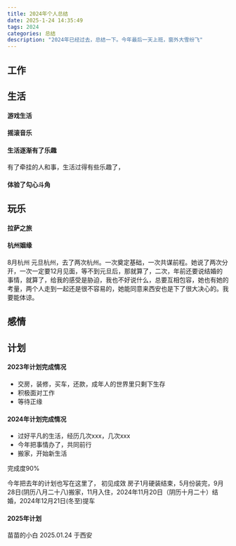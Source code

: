 ```yaml
---
title: 2024年个人总结
date: 2025-1-24 14:35:49
tags: 2024
categories: 总结
description: "2024年已经过去，总结一下。今年最后一天上班，窗外大雪纷飞"
---
```



## 工作


## 生活

#### 游戏生活


#### 摇滚音乐


#### 生活逐渐有了乐趣

有了牵挂的人和事，生活过得有些乐趣了，

#### 体验了勾心斗角



## 玩乐

#### 拉萨之旅



#### 杭州姻缘

8月杭州 元旦杭州，去了两次杭州。一次奠定基础，一次共谋前程。她说了两次分开，一次一定要12月见面，等不到元旦后，那就算了，二次，年前还要说结婚的事情，就算了，给我的感受是胁迫，我也不好说什么，总要互相包容，她也有她的考量，两个人走到一起还是很不容易的，她能同意来西安也是下了很大决心的。我要能体谅。

## 感情


## 计划

#### 2023年计划完成情况

- 交房，装修，买车，还款，成年人的世界里只剩下生存
- 积极面对工作
- 等待正缘

#### 2024年计划完成情况

- 过好平凡的生活，经历几次xxx，几次xxx
- 今年把事情办了，共同前行
- 搬家，开始新生活

完成度90%

今年把去年的计划也写在这里了，
初见成效 房子1月硬装结束，5月份装完，9月28日(阴历八月二十八)搬家，11月入住，2024年11月20日（阴历十月二十）结婚，2024年12月21日(冬至)提车




#### 2025年计划




苗苗的小白
2025.01.24 于西安  
